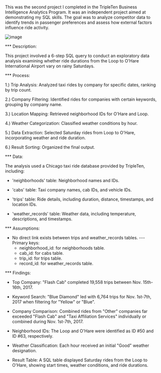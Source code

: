 This was the second project I completed in the TripleTen Business Intelligence Analytics Program. It was an independent project aimed at demonstrating my SQL skills. The goal was to analyze competitor data to identify trends in passenger preferences and assess how external factors influence ride activity.

![image](https://github.com/user-attachments/assets/2bc6744a-d063-4960-b53d-f2c34f01178d)


*** Description:

This project involved a 6-step SQL query to conduct an exploratory data analysis examining whether ride durations from the Loop to O'Hare International Airport vary on rainy Saturdays.

*** Process:

1.) Trip Analysis: Analyzed taxi rides by company for specific dates, ranking by trip count.
  
2.) Company Filtering: Identified rides for companies with certain keywords, grouping by company name.
  
3.) Location Mapping: Retrieved neighborhood IDs for O'Hare and Loop.
  
4.) Weather Categorization: Classified weather conditions by hour.
  
5.) Data Extraction: Selected Saturday rides from Loop to O'Hare, incorporating weather and ride duration.
  
6.) Result Sorting: Organized the final output.

  
*** Data:

The analysis used a Chicago taxi ride database provided by TripleTen, including:

- 'neighborhoods' table: Neighborhood names and IDs.
  
- 'cabs' table: Taxi company names, cab IDs, and vehicle IDs.
  
- 'trips' table: Ride details, including duration, distance, timestamps, and location IDs.

- 'weather_records' table: Weather data, including temperature, descriptions, and timestamps.

*** Assumptions:

- No direct link exists between trips and weather_records tables.
 --- Primary keys:
    - neighborhood_id: for neighborhoods table.
    - cab_id: for cabs table.
    - trip_id: for trips table.
    - record_id: for weather_records table.

*** Findings:

- Top Company: "Flash Cab" completed 19,558 trips between Nov. 15th-16th, 2017.
  
- Keyword Search: "Blue Diamond" led with 6,764 trips for Nov. 1st-7th, 2017 when filtering for "Yellow" or "Blue".
  
- Company Comparison: Combined rides from "Other" companies far exceeded "Flash Cab" and "Taxi Affiliation Services" individually or combined during Nov. 1st-7th, 2017.
  
- Neighborhood IDs: The Loop and O'Hare were identified as ID #50 and ID #63, respectively.
  
- Weather Classification: Each hour received an initial "Good" weather designation.
  
- Result Table: A SQL table displayed Saturday rides from the Loop to O'Hare, showing start times, weather conditions, and ride durations.
